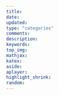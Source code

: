 ```yaml
---
title:
date:
updated:
type: "categories"
comments:
description:
keywords:
top_img:
mathjax:
katex:
aside:
aplayer:
highlight_shrink:
random:
---
```

